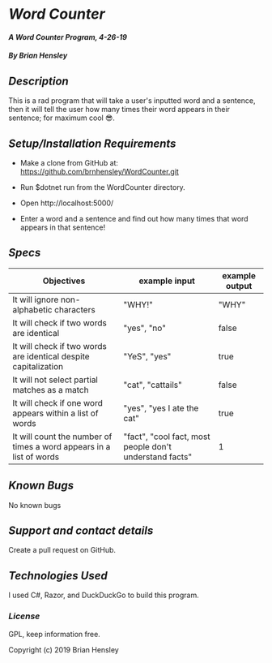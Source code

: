 # _Word Counter_

#### _A Word Counter Program, 4-26-19_

#### _By Brian Hensley_

## _Description_

This is a rad program that will take a user's inputted word and a sentence, then it will tell the user how many times their word appears in their sentence; for maximum cool 😎.

## _Setup/Installation Requirements_

* Make a clone from GitHub at: https://github.com/brnhensley/WordCounter.git
* Run $dotnet run from the WordCounter directory.

* Open http://localhost:5000/

* Enter a word and a sentence and find out how many times that word appears in that sentence!

## _Specs_

|Objectives|example input|example output|
|-|-|-|
|It will ignore non-alphabetic characters|"WHY!"|"WHY"|
|It will check if two words are identical|"yes", "no"|false|
|It will check if two words are identical despite capitalization|"YeS", "yes"|true|
|It will not select partial matches as a match|"cat", "cattails"|false|
|It will check if one word appears within a list of words|"yes", "yes I ate the cat"|true|
|It will count the number of times a word appears in a list of words|"fact", "cool fact, most people don't understand facts"|1|


## _Known Bugs_

No known bugs

## _Support and contact details_

Create a pull request on GitHub.

## _Technologies Used_

I used C#, Razor, and DuckDuckGo to build this program.

### _License_

GPL, keep information free.

Copyright (c) 2019 Brian Hensley

